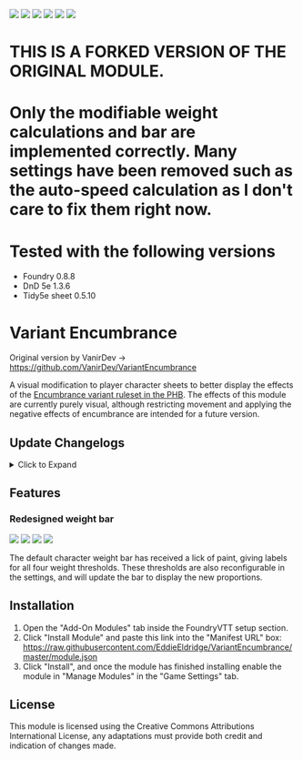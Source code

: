 ![](https://img.shields.io/badge/Foundry-v0.8.8-blue) ![](https://img.shields.io/badge/D&D5e-v1.3.6-blue) ![](https://img.shields.io/badge/Sky's%20Alternate%20Character%20Sheet-v1.5.2-red) ![](https://img.shields.io/badge/Tidy5e%20Sheet-v0.5.10-red) ![](https://img.shields.io/badge/Inventory+-v0.3.1-red) ![](https://img.shields.io/badge/DAE-v0.2.34-red)

# THIS IS A FORKED VERSION OF THE ORIGINAL MODULE.

# Only the modifiable weight calculations and bar are implemented correctly. Many settings have been removed such as the auto-speed calculation as I don't care to fix them right now.

# Tested with the following versions

* Foundry 0.8.8
* DnD 5e 1.3.6
* Tidy5e sheet 0.5.10


# Variant Encumbrance

Original version by VanirDev -> https://github.com/VanirDev/VariantEncumbrance

A visual modification to player character sheets to better display the effects of the [Encumbrance variant ruleset in the PHB](https://5thsrd.org/rules/abilities/strength/).
The effects of this module are currently purely visual, although restricting movement and applying the negative effects of encumbrance are intended for a future version.

## Update Changelogs

<details>
  <summary>Click to Expand</summary>

  ### Update 0.3.3
  * Weight calculation bugfixes - Medik
  * Speed calculation removal due to other bugs - Medik
  
  ### Update 0.3.2
  
  * Bugfixes for inventory+ support
  * Added support for Dynamic Active Effects

  ### Update 0.3

  * Complete support for the Inventory+ mod
  * Major bugfixes for the effects-based system involving unwanted stacked effects, and permission errors. Major thanks to [Paul Lessing](https://github.com/paullessing) for his contributions here.
  * Support for custom units and speed decreases in the module settings.
  * Improved weight calculation to support active effects that affect the data.attributes.encumbrance.value value.

  ### Update 0.2

  * [Reworked weight reduction to use the new Active Effects system.](#ActiveEffects)
  * Refactored weight calculations to happen on inventory update, instead of only re-calculating weight when opening the character sheet.

  ### Update 0.1.5
  
  * Added weight multiplier for unequipped items
  
  ### Update 0.1.4
  
  * Support for Tidy5e dark theme character sheet
  * [Improved weight calculations to support creature size and powerful build](#sizeAndBuild)
  * [Added flags to support 3rd party module integration](#variantFlags)
</details>

## Features

### Redesigned weight bar

![](https://i.imgur.com/jFflnje.png)
![](https://i.imgur.com/xruflPz.png)
![](https://i.imgur.com/Om7hK6o.png)
![](https://i.imgur.com/G5p8KV6.png)

The default character weight bar has received a lick of paint, giving labels for all four weight thresholds. These thresholds are also reconfigurable in the settings, and will update the bar to display the new proportions.

<!-- ### Speed Reduction (Optional)

#### Effect-based Speed Reduction (0.2+)
![](https://i.imgur.com/ztcUqfU.png)
<a name="ActiveEffects"/>

#### Old Speed Reduction (Pre 0.1.5)
![](https://i.imgur.com/DCfGuUJ.png)

Your encumbrance status is automatically used to provide a modified speed value, taking your default character speed and modifying it by -10 and -20 for encumbered and heavily encumbered, and reducing to 0 when over encumbered. (For 0.1.5, the speed value must be separated by a space from its units). -->


<!-- ### Character Size & Powerful Build (Optional)
<a name="sizeAndBuild"/>

Enabled by default, the module will modify your maximum carry weight according to your character's size, and whether you have the powerful build special trait. This feature can be disabled in the module settings. (Credit to [Eruestani](https://github.com/Eruestani) for implementing this). -->

<!-- ### Item Weight Multipliers (Optional)

In the module settings, custom multipliers are available for unequipped, equipped, and proficiently equipped items. This was mainly added for my house rules, where equipped proficient items get a small weight reduction due to experience handling them, but this lends some flexibility to the system for anyone to use. -->

<!-- ### Variant Encumbrance Flag
<a name="variantFlags"/>

Should you wish to integrate some of Variant Encumbrance's calculations into your own modules, there is now a flag which stores the actor's encumbrance tier, weight, and modified speed. Encumbrance tier is presented as 0, 1, 2, 3, as Unencumbered, Encumbered, Heavily Encumbered, Over Encumbered, respectively.

```javascript
VariantEncumbrance:
{
    speed: 30,
    tier: 0,
    weight: 21.25
}
``` -->

## Installation

1. Open the "Add-On Modules" tab inside the FoundryVTT setup section.
2. Click "Install Module" and paste this link into the "Manifest URL" box: https://raw.githubusercontent.com/EddieEldridge/VariantEncumbrance/master/module.json
3. Click "Install", and once the module has finished installing enable the module in "Manage Modules" in the "Game Settings" tab.

## License

This module is licensed using the Creative Commons Attributions International License, any adaptations must provide both credit and indication of changes made.

